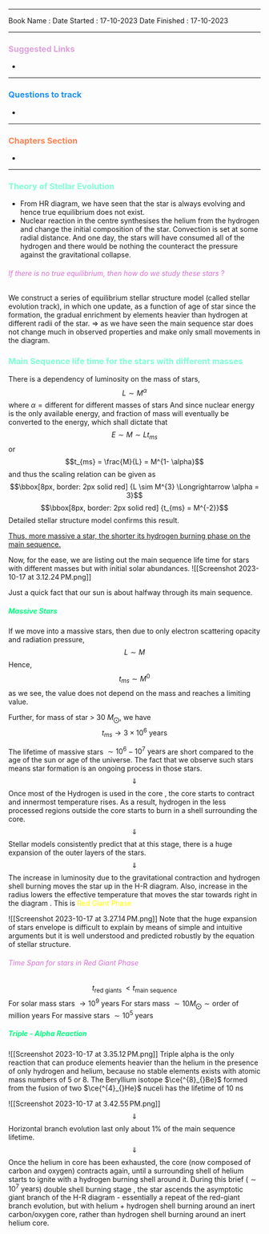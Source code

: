 

<hr>

Book Name : 
Date Started : 17-10-2023
Date Finished : 17-10-2023

<hr>

### <span  style = "color:Plum">Suggested Links </span>
+ 

<hr>


### <span  style = "color:dodgerblue">Questions to track </span>
+ 


<hr>

### <span  style = "color:Coral">Chapters Section </span>
+ 

<hr>


### <span  style = "color:AquaMarine">Theory of Stellar Evolution</span>

- From HR diagram, we have seen that the star is always evolving and hence true equilibrium does not exist. 
- Nuclear reaction in the centre  synthesises the helium from the hydrogen and change the initial composition of the star. Convection is set at some radial distance. And one day, the stars will have consumed all of the hydrogen and there would be nothing the counteract the pressure against the gravitational collapse. 


###### <span  style = "color:Orchid">If there is no true equilibrium, then how do we study these stars ? </span>
We construct a series of equilibrium stellar structure model (called stellar evolution track), in which one update, as a function of age of star since the formation, the gradual enrichment by elements heavier than hydrogen at different radii of the star. $\Longrightarrow$ as we have seen the main sequence star does not change much in observed properties and make only small movements in the diagram. 

### <span  style = "color:AquaMarine">Main Sequence life time for the stars with different masses</span>
There is a dependency of luminosity on the mass of stars, 
$$L \sim M^{\alpha}$$
where $\alpha = \text{different for different masses of stars}$
And since nuclear energy is the only available energy, and fraction of mass will eventually be converted to the energy, which shall dictate that 
$$E \sim M \sim L t_{ms}$$
or $$t_{ms} = \frac{M}{L} = M^{1- \alpha}$$
and thus the scaling relation can be given as 
$$\bbox[8px, border: 2px solid red] {L \sim M^{3} \Longrightarrow \alpha = 3}$$
$$\bbox[8px, border: 2px solid red] {t_{ms} = M^{-2}}$$
Detailed stellar structure model confirms this result. 

<u>Thus, more massive a star, the shorter its hydrogen burning phase on the main sequence. </u>

Now, for the ease, we are listing out the main sequence life time for stars with different masses but with initial solar abundances. 
![[Screenshot 2023-10-17 at 3.12.24 PM.png]]

Just a quick fact that our sun is about halfway through its main sequence. 

##### <span  style = "color:SpringGreen">Massive Stars</span>
If we move into a massive stars, then due to only electron scattering opacity and radiation pressure, 
$$\tag{$\alpha= 1$}L \sim M$$ 
Hence, $$t_{ms} \sim M^0$$
as we see, the value does not depend on the mass and reaches a limiting value. 

Further, for mass of star > 30 $M_{\bigodot}$, we have 
$$t_{ms} \rightarrow 3 \times 10^{6} \text{ years}$$

The lifetime of  massive stars $\sim 10^{6}- 10^{7} \text{ years}$ are short compared to the age of the sun or age of the universe. 
The fact that we observe such stars means star formation is an ongoing process in those stars. 
$$\Downarrow$$
Once most of the Hydrogen is used in the core , the core starts to contract and innermost temperature rises. As a result, hydrogen in the less processed regions outside the core starts to burn in a shell surrounding the core. 
$$\Downarrow$$
Stellar models consistently predict that at this stage, there is a huge expansion of the outer layers of the stars. 
$$\Downarrow$$
The increase in luminosity due to the gravitational contraction and hydrogen shell burning moves the star up in the H-R diagram. Also, increase in the radius lowers the effective temperature that moves the star towards right in the diagram . This is <span  style = "color:yellow">Red Giant Phase</span>

![[Screenshot 2023-10-17 at 3.27.14 PM.png]]
Note that the huge expansion of stars envelope is difficult to explain by means of simple and intuitive arguments but it is well understood and predicted robustly by the equation of stellar structure. 

###### <span  style = "color:Orchid">Time Span for stars in Red Giant Phase</span>
$$t_{\text{red giants }} < t_{\text{main sequence}}$$
For solar mass stars $\longrightarrow 10^9\text{ years}$ 
For stars mass $\sim 10 M_{\bigodot} \sim \text{order of million years}$
For massive stars $\sim 10^{5} \text{  years }$

##### <span  style = "color:SpringGreen">Triple - Alpha Reaction</span>
![[Screenshot 2023-10-17 at 3.35.12 PM.png]]
Triple alpha is the only reaction that can produce elements heavier than the helium in the presence of only hydrogen and helium, because no stable elements exists with atomic mass numbers of 5 or 8. The Beryllium isotope $\ce{^{8}_{}Be}$ formed from the fusion of two $\ce{^{4}_{}He}$ nuceli has the lifetime of $\text{10 ns}$

![[Screenshot 2023-10-17 at 3.42.55 PM.png]]
$$\Downarrow$$
Horizontal branch evolution last only about 1% of the main sequence lifetime. 
$$\Downarrow$$
Once the helium in core has been exhausted, the core (now composed of carbon and oxygen) contracts again, until a surrounding shell of helium starts to ignite with a hydrogen burning shell around it. During this brief ($\sim 10^{7}\text{ years}$) double shell burning stage , the star ascends the asymptotic giant branch of the H-R diagram - essentially a repeat of the red-giant branch evolution, but with helium + hydrogen shell burning around an inert carbon/oxygen core, rather than hydrogen shell burning around an inert helium core. 